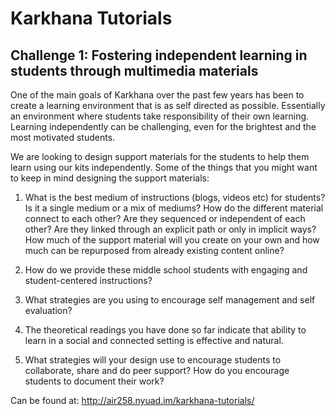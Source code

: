 # Karkhana Tutorials

## Challenge 1: Fostering independent learning in students through multimedia materials

One of the main goals of Karkhana over the past few years has been to create a learning environment that is as self directed as possible. 
Essentially an environment where students take responsibility of their own learning. 
Learning independently can be challenging, even for the brightest and the most motivated students.  

We are looking to design support materials for the students to help them learn using  our kits independently. 
Some of the things that you might want to keep in mind designing the support materials:  

1. What is the best medium of instructions (blogs, videos etc) for students? 
Is it a single medium or a mix of mediums? How do the different material connect to each other? 
Are they sequenced or independent of each other? Are they linked through an explicit path or only in implicit ways? 
How much of the support material will you create on your own and how much can be repurposed from already existing content online?  

2. How do we provide these middle school students with engaging and student-centered instructions?  

3. What strategies are you using to encourage self management and self evaluation?  

4. The theoretical readings you have done so far indicate that ability to learn in a social and connected setting is effective and natural.   

5. What strategies will your design use to encourage students to collaborate, share and do peer support? How do you encourage students to document their work?

Can be found at: http://air258.nyuad.im/karkhana-tutorials/
